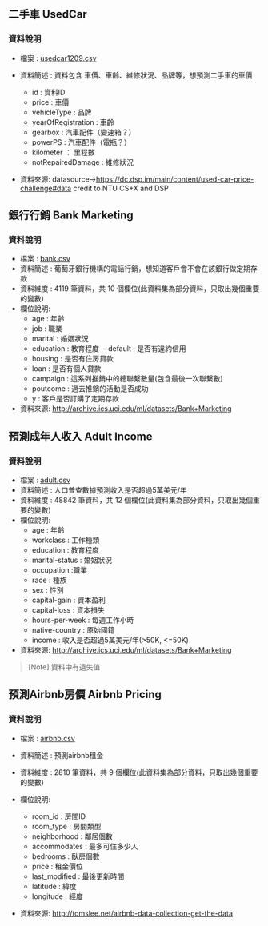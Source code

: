 ## 二手車 UsedCar
### 資料說明
+ 檔案 : <a href="https://github.com/rladiestaipei/Azureml-shiny-app/blob/master/Practice_Dataset/usedcar1209.csv">usedcar1209.csv</a>
+ 資料簡述 : 資料包含 車價、車齡、維修狀況、品牌等，想預測二手車的車價
  - id : 資料ID
  - price : 車價
  - vehicleType : 品牌
  - yearOfRegistration : 車齡
  - gearbox : 汽車配件（變速箱？）
  - powerPS : 汽車配件（電瓶？）
  - kilometer ： 里程數
  - notRepairedDamage : 維修狀況

+ 資料來源: datasource->https://dc.dsp.im/main/content/used-car-price-challenge#data credit to NTU CS+X and DSP

## 銀行行銷 Bank Marketing
### 資料說明
+ 檔案 : <a href="https://github.com/rladiestaipei/Azureml-shiny-app/blob/master/Practice_Dataset/bank.csv">bank.csv</a>
+ 資料簡述 : 葡萄牙銀行機構的電話行銷，想知道客戶會不會在該銀行做定期存款
+ 資料維度 : 4119 筆資料，共 10 個欄位(此資料集為部分資料，只取出幾個重要的變數)
+ 欄位說明:
  - age : 年齡
  - job : 職業
  - marital : 婚姻狀況
  - education : 教育程度
  - default : 是否有違約信用
  - housing : 是否有住房貸款
  - loan : 是否有個人貸款
  - campaign : 這系列推銷中的總聯繫數量(包含最後一次聯繫數)
  - poutcome : 過去推銷的活動是否成功
  - y : 客戶是否訂購了定期存款
+ 資料來源: http://archive.ics.uci.edu/ml/datasets/Bank+Marketing

## 預測成年人收入 Adult Income
### 資料說明
+ 檔案 : <a href="https://github.com/rladiestaipei/Azureml-shiny-app/blob/master/Practice_Dataset/adult.csv">adult.csv</a>
+ 資料簡述 : 人口普查數據預測收入是否超過5萬美元/年
+ 資料維度 : 48842 筆資料，共 12 個欄位(此資料集為部分資料，只取出幾個重要的變數)
+ 欄位說明:
  - age : 年齡
  - workclass : 工作種類
  - education : 教育程度
  - marital-status : 婚姻狀況
  - occupation :職業
  - race : 種族
  - sex : 性別
  - capital-gain : 資本盈利
  - capital-loss : 資本損失
  - hours-per-week : 每週工作小時
  - native-country : 原始國籍
  - income : 收入是否超過5萬美元/年(>50K, <=50K)
+ 資料來源: http://archive.ics.uci.edu/ml/datasets/Bank+Marketing
> [Note] 資料中有遺失值

## 預測Airbnb房價 Airbnb Pricing
### 資料說明
+ 檔案 : <a href="https://github.com/rladiestaipei/Azureml-shiny-app/blob/master/Practice_Dataset/airbnb.csv">airbnb.csv</a>
+ 資料簡述 : 預測airbnb租金
+ 資料維度 : 2810 筆資料，共 9 個欄位(此資料集為部分資料，只取出幾個重要的變數)
+ 欄位說明:
  - room_id : 房間ID
  - room_type : 房間類型
  - neighborhood : 鄰居個數
  - accommodates : 最多可住多少人
  - bedrooms : 臥房個數
  - price : 租金價位
  - last_modified : 最後更新時間
  - latitude : 緯度
  - longitude : 經度

+ 資料來源: http://tomslee.net/airbnb-data-collection-get-the-data
